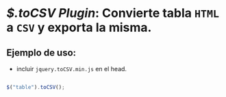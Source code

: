 # *$.toCSV Plugin*: Convierte tabla `HTML` a `CSV` y exporta la misma.

## Ejemplo de uso:

* incluir `jquery.toCSV.min.js` en el head.

```javascript

$("table").toCSV();

```

